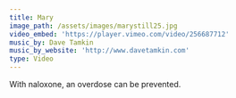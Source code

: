 ```yaml
---
title: Mary
image_path: /assets/images/marystill25.jpg
video_embed: 'https://player.vimeo.com/video/256687712'
music_by: Dave Tamkin
music_by_website: 'http://www.davetamkin.com'
type: Video
---
```


With naloxone, an overdose can be prevented.&nbsp;